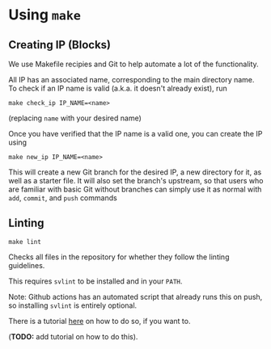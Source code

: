 # Using `make`

## Creating IP (Blocks)
We use Makefile recipies and Git to help automate a lot of the functionality.

All IP has an associated name, corresponding to the main directory name. To check if an IP name is valid (a.k.a. it doesn't already exist), run
```
make check_ip IP_NAME=<name>
```
(replacing `name` with your desired name)

Once you have verified that the IP name is a valid one, you can create the IP using
```
make new_ip IP_NAME=<name>
```
This will create a new Git branch for the desired IP, a new directory for it, as well as a starter file. 
It will also set the branch's upstream, so that users who are familiar with basic Git without branches can simply use it as normal
with `add`, `commit`, and `push` commands

## Linting
```
make lint
```
Checks all files in the repository for whether they follow the linting guidelines.

This requires `svlint` to be installed and in your `PATH`.

Note: Github actions has an automated script that already runs this on push, so installing `svlint` is entirely optional.

There is a tutorial [here](./svlint.md) on how to do so, if you want to.

(**TODO:** add tutorial on how to do this).